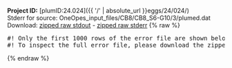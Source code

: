 **Project ID:** [plumID:24.024]({{ '/' | absolute_url }}eggs/24/024/)  
Stderr for source:  OneOpes_input_files/CB8/CB8_S6-G10/3/plumed.dat   
Download: [zipped raw stdout](plumed.dat.plumed.stdout.txt.zip) - [zipped raw stderr](plumed.dat.plumed.stderr.txt.zip) 
{% raw %}
<pre>
#! Only the first 1000 rows of the error file are shown below
#! To inspect the full error file, please download the zipped raw stderr file above
</pre>
{% endraw %}
